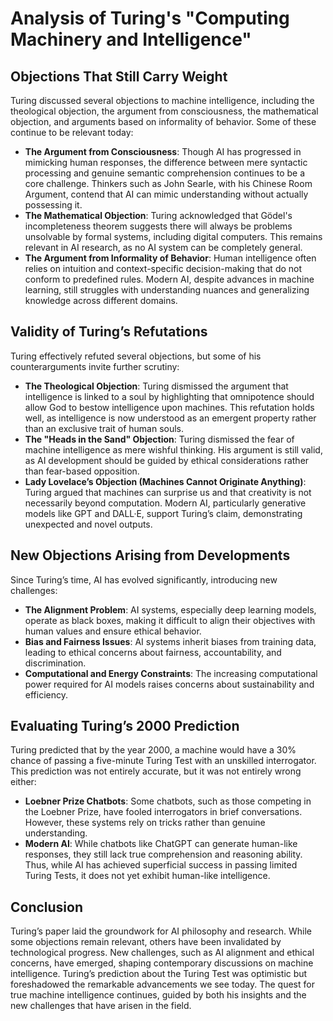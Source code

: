 # Analysis of Turing's "Computing Machinery and Intelligence"

## Objections That Still Carry Weight
Turing discussed several objections to machine intelligence, including the theological objection, the argument from consciousness, the mathematical objection, and arguments based on informality of behavior. Some of these continue to be relevant today:

- **The Argument from Consciousness**: Though AI has progressed in mimicking human responses, the difference between mere syntactic processing and genuine semantic comprehension continues to be a core challenge. Thinkers such as John Searle, with his Chinese Room Argument, contend that AI can mimic understanding without actually possessing it.
- **The Mathematical Objection**: Turing acknowledged that Gödel's incompleteness theorem suggests there will always be problems unsolvable by formal systems, including digital computers. This remains relevant in AI research, as no AI system can be completely general.
- **The Argument from Informality of Behavior**: Human intelligence often relies on intuition and context-specific decision-making that do not conform to predefined rules. Modern AI, despite advances in machine learning, still struggles with understanding nuances and generalizing knowledge across different domains.

## Validity of Turing’s Refutations
Turing effectively refuted several objections, but some of his counterarguments invite further scrutiny:

- **The Theological Objection**: Turing dismissed the argument that intelligence is linked to a soul by highlighting that omnipotence should allow God to bestow intelligence upon machines. This refutation holds well, as intelligence is now understood as an emergent property rather than an exclusive trait of human souls.
- **The "Heads in the Sand" Objection**: Turing dismissed the fear of machine intelligence as mere wishful thinking. His argument is still valid, as AI development should be guided by ethical considerations rather than fear-based opposition.
- **Lady Lovelace’s Objection (Machines Cannot Originate Anything)**: Turing argued that machines can surprise us and that creativity is not necessarily beyond computation. Modern AI, particularly generative models like GPT and DALL·E, support Turing’s claim, demonstrating unexpected and novel outputs.

## New Objections Arising from Developments
Since Turing’s time, AI has evolved significantly, introducing new challenges:

- **The Alignment Problem**: AI systems, especially deep learning models, operate as black boxes, making it difficult to align their objectives with human values and ensure ethical behavior.
- **Bias and Fairness Issues**: AI systems inherit biases from training data, leading to ethical concerns about fairness, accountability, and discrimination.
- **Computational and Energy Constraints**: The increasing computational power required for AI models raises concerns about sustainability and efficiency.

## Evaluating Turing’s 2000 Prediction
Turing predicted that by the year 2000, a machine would have a 30% chance of passing a five-minute Turing Test with an unskilled interrogator. This prediction was not entirely accurate, but it was not entirely wrong either:

- **Loebner Prize Chatbots**: Some chatbots, such as those competing in the Loebner Prize, have fooled interrogators in brief conversations. However, these systems rely on tricks rather than genuine understanding.
- **Modern AI**: While chatbots like ChatGPT can generate human-like responses, they still lack true comprehension and reasoning ability. Thus, while AI has achieved superficial success in passing limited Turing Tests, it does not yet exhibit human-like intelligence.

## Conclusion
Turing’s paper laid the groundwork for AI philosophy and research. While some objections remain relevant, others have been invalidated by technological progress. New challenges, such as AI alignment and ethical concerns, have emerged, shaping contemporary discussions on machine intelligence. Turing’s prediction about the Turing Test was optimistic but foreshadowed the remarkable advancements we see today. The quest for true machine intelligence continues, guided by both his insights and the new challenges that have arisen in the field.

